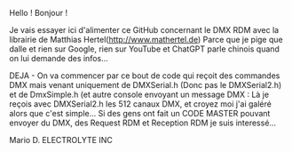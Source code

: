 Hello ! Bonjour !

Je vais essayer ici d'alimenter ce GitHub concernant le DMX RDM avec la librairie de Matthias Hertel(http://www.mathertel.de) Parce que je pige que dalle et rien sur Google, rien sur YouTube
et ChatGPT parle chinois quand on lui demande des infos...

DEJA - On va commencer par ce bout de code qui reçoit des commandes DMX mais venant uniquement de DMXSerial.h (Donc pas le DMXSerial2.h) et de DmxSimple.h (et autre console envoyant un message DMX :
Là je reçois avec DMXSerial2.h les 512 canaux DMX, et croyez moi j'ai galéré alors que c'est simple... Si des gens ont fait un CODE MASTER pouvant envoyer du DMX, des Request RDM et Reception RDM je suis interessé...

Mario D. ELECTROLYTE INC


